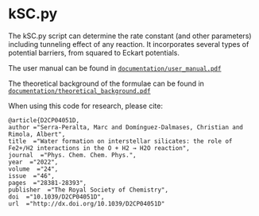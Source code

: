# kSC.py

The kSC.py script can determine the rate constant (and other parameters) including tunneling effect of any reaction. It incorporates several types of potential barriers, from squared to Eckart potentials. 

The user manual can be found in [`documentation/user_manual.pdf`](documentation/user_manual.pdf)

The theoretical background of the formulae can be found in [`documentation/theoretical_background.pdf`](documentation/theoretical_background.pdf)

When using this code for research, please cite:
```
@article{D2CP04051D,
author ="Serra-Peralta, Marc and Domínguez-Dalmases, Christian and Rimola, Albert",
title  ="Water formation on interstellar silicates: the role of Fe2+/H2 interactions in the O + H2 → H2O reaction",
journal  ="Phys. Chem. Chem. Phys.",
year  ="2022",
volume  ="24",
issue  ="46",
pages  ="28381-28393",
publisher  ="The Royal Society of Chemistry",
doi  ="10.1039/D2CP04051D",
url  ="http://dx.doi.org/10.1039/D2CP04051D"
```
